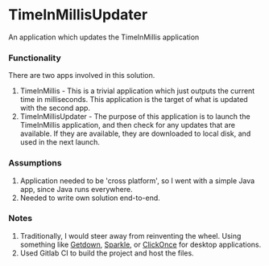 # TimeInMillisUpdater
An application which updates the TimeInMillis application

### Functionality ###
There are two apps involved in this solution.
1. TimeInMillis - This is a trivial application which just outputs the current time in milliseconds. This application is the target of what is updated with the second app.
2. TimeInMillisUpdater - The purpose of this application is to launch the TimeInMillis application, and then check for any updates that are available. If they are available, they are downloaded to local disk, and used in the next launch.

### Assumptions ###
1. Application needed to be 'cross platform', so I went with a simple Java app, since Java runs everywhere.
2. Needed to write own solution end-to-end.

### Notes
1. Traditionally, I would steer away from reinventing the wheel. Using something like [Getdown](https://github.com/threerings/getdown), [Sparkle](https://sparkle-project.org/), or [ClickOnce](https://en.wikipedia.org/wiki/ClickOnce#Updates) for desktop applications.
2. Used Gitlab CI to build the project and host the files.

